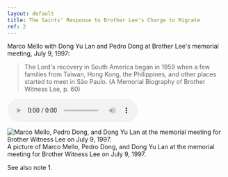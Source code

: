 ```yaml
---
layout: default
title: The Saints' Response to Brother Lee's Charge to Migrate
ref: 2
---
```


Marco Mello with Dong Yu Lan and Pedro Dong at Brother Lee's memorial meeting, July 9, 1997:

> The Lord's recovery in South America began in 1959 when a few families from Taiwan, Hong Kong, the Philippines, and other places started to meet in São Paulo. (A Memorial Biography of Brother Witness Lee, p. 60)
    
<audio controls>
  <source src="horse.mp3" type="audio/mpeg">
<a href="">Listen</a> to an excerpt from the audio of this message.
</audio> 

![](/img/##### 'Marco Mello, Pedro Dong, and Dong Yu Lan at the memorial meeting for Brother Witness Lee on July 9, 1997.')
A picture of Marco Mello, Pedro Dong, and Dong Yu Lan at the memorial meeting for Brother Witness Lee on July 9, 1997.    

See also note 1.

